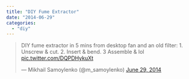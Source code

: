 ```yaml
---
title: "DIY Fume Extractor"
date: "2014-06-29"
categories:
  - "diy"
---
```


<blockquote class="twitter-tweet" lang="en"><p>DIY fume extractor in 5 mins from desktop fan and an old filter: 1. Unscrew &amp; cut. 2. Insert &amp; bend. 3 Assemble &amp; lol <a href="http://t.co/DQPDHykuXt">pic.twitter.com/DQPDHykuXt</a></p>— Mikhail Samoylenko (@m_samoylenko) <a href="https://twitter.com/m_samoylenko/status/483089009703272448">June 29, 2014</a></blockquote>
<script async src="https://platform.twitter.com/widgets.js" charset="utf-8"></script>

